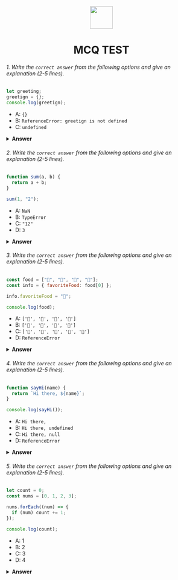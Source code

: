 <div align="center">
  <img height="60" src="https://edurev.gumlet.io/AllImages/original/ApplicationImages/CourseImages/944e5d47-8c55-4a89-91e5-22ab5f2798fc_CI.png">
  <h1>MCQ TEST</h1>
</div>

###### 1. Write the `correct answer` from the following options and give an explanation (2-5 lines).

```javascript
let greeting;
greetign = {};
console.log(greetign);
```

- A: `{}`
- B: `ReferenceError: greetign is not defined`
- C: `undefined`

<details><summary><b>Answer</b></summary>
<p>

#### Answer: A 

<i>greeting is a variable and it's value is an empty object in empty object is a truthy value so option is A.</i>

</p>
</details>

###### 2. Write the `correct answer` from the following options and give an explanation (2-5 lines).

```javascript
function sum(a, b) {
  return a + b;
}

sum(1, "2");
```

- A: `NaN`
- B: `TypeError`
- C: `"12"`
- D: `3`

<details><summary><b>Answer</b></summary>
<p>

#### Answer: C

<i>sum function have two parameter a and b, and that is return the sum of a and b , when function called pass the argument a= number 1 and b= string 2 when we add one number and a string they are place in side by side and the whole output is a string.</i>

</p>
</details>

###### 3. Write the `correct answer` from the following options and give an explanation (2-5 lines).

```javascript
const food = ["🍕", "🍫", "🥑", "🍔"];
const info = { favoriteFood: food[0] };

info.favoriteFood = "🍝";

console.log(food);
```

- A: `['🍕', '🍫', '🥑', '🍔']`
- B: `['🍝', '🍫', '🥑', '🍔']`
- C: `['🍝', '🍕', '🍫', '🥑', '🍔']`
- D: `ReferenceError`

<details><summary><b>Answer</b></summary>
<p>

#### Answer: A

<i>In this question food is an array which have a different type string inside it.In the second line info is an object and the value of favoriteFood is the first index of food. then info.favoriteFood value is change by another one. so we replace the object value of favoriteFood in variable info. when we console log food it is no change on it's original array.</i>

</p>
</details>

###### 4. Write the `correct answer` from the following options and give an explanation (2-5 lines).

```javascript
function sayHi(name) {
  return `Hi there, ${name}`;
}

console.log(sayHi());
```

- A: `Hi there,`
- B: `Hi there, undefined`
- C: `Hi there, null`
- D: `ReferenceError`

<details><summary><b>Answer</b></summary>
<p>

#### Answer: B

<i>In this question sayHi is a function ant it has a parameter name, when we call the function it return a string Hi there, and the value of that we pass the argument when we call the function in this case we have no argument pass in the function , if there is no argument pass then the value is undefined,thats why we get Hi there which is string and the value is undefined so B is the correct answer.</i>

</p>
</details>

###### 5. Write the `correct answer` from the following options and give an explanation (2-5 lines).

```javascript
let count = 0;
const nums = [0, 1, 2, 3];

nums.forEach((num) => {
  if (num) count += 1;
});

console.log(count);
```

- A: 1
- B: 2
- C: 3
- D: 4

<details><summary><b>Answer</b></summary>
<p>

#### Answer: C

<i>In the Case count variable is 0 and the array name nums and the value is 4 , we use forEach loop to get all the array value which is put in num we have a condition if(num) means if there is a value then count is increase . At the first when num is 0 then if condition is not full fill because 0 is a falsy value but if condition check truthy value so first case num is 0 then count is also 0 when num is 1 then if condition is true and the count value is 0+1=1 so when num=1 then count=1 similarly when num =3 the count=3, so finally we get the count value is 3.</i>

</p>
</details>
